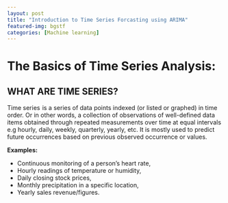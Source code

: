 ```yaml
---
layout: post
title: "Introduction to Time Series Forcasting using ARIMA"
featured-img: bgstf
categories: [Machine learning]
---
```


# The Basics of Time Series Analysis:

## WHAT ARE TIME SERIES? 
Time series  is a series of data points indexed (or listed or graphed) in time order. 
Or in other words, a collection of observations of well-defined data items obtained through repeated measurements over time at equal intervals e.g hourly, daily, weekly, quarterly, yearly, etc. It is mostly used to predict future occurrences based on previous observed occurrence or values.

**Examples:**
* Continuous monitoring of a person’s heart rate,
* Hourly readings of temperature or humidity,
* Daily closing stock prices,
* Monthly precipitation in a specific location,
* Yearly sales revenue/figures.
















